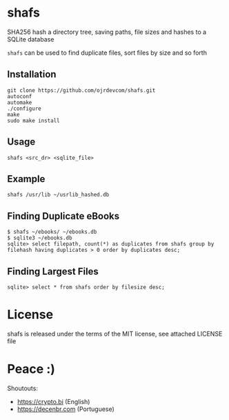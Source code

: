# shafs

SHA256 hash a directory tree, saving paths, file sizes and hashes to a SQLite database

`shafs` can be used to find duplicate files, sort files by size and so forth


## Installation

    git clone https://github.com/ojrdevcom/shafs.git
    autoconf
    automake
    ./configure
    make
    sudo make install



## Usage

    shafs <src_dr> <sqlite_file>



## Example

    shafs /usr/lib ~/usrlib_hashed.db



## Finding Duplicate eBooks

    $ shafs ~/ebooks/ ~/ebooks.db
    $ sqlite3 ~/ebooks.db
    sqlite> select filepath, count(*) as duplicates from shafs group by filehash having duplicates > 0 order by duplicates desc;



## Finding Largest Files

    sqlite> select * from shafs order by filesize desc;



# License

shafs is released under the terms of the MIT license, see attached LICENSE file




# Peace :)

Shoutouts:

* https://crypto.bi (English)
* https://decenbr.com (Portuguese)
